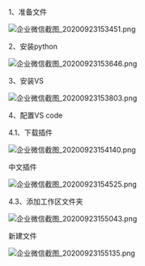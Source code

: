 1、准备文件

![企业微信截图_20200923153451.png](http://ww1.sinaimg.cn/large/007Xg1efgy1gj0mfne4cpj306v01rmwy.jpg)



2、安装python

![企业微信截图_20200923153646.png](http://ww1.sinaimg.cn/large/007Xg1efgy1gj0mhngk14j30ik0b776q.jpg)



3、安装VS

![企业微信截图_20200923153803.png](http://ww1.sinaimg.cn/large/007Xg1efgy1gj0mjcx1mwj30gl0cvjrq.jpg)



4、配置VS code

4.1、下载插件

![企业微信截图_20200923154140.png](http://ww1.sinaimg.cn/large/007Xg1efgy1gj0mmpi176j30s80i9jts.jpg)



中文插件

![企业微信截图_20200923154525.png](http://ww1.sinaimg.cn/large/007Xg1efgy1gj0mqpbrqzj30ru0lfn0k.jpg)



4.3、添加工作区文件夹

![企业微信截图_20200923155043.png](http://ww1.sinaimg.cn/large/007Xg1efgy1gj0mw19ptfj30se0klgmr.jpg)



新建文件

![企业微信截图_20200923155135.png](http://ww1.sinaimg.cn/large/007Xg1efgy1gj0mx9sqyfj30s80kwdhi.jpg)